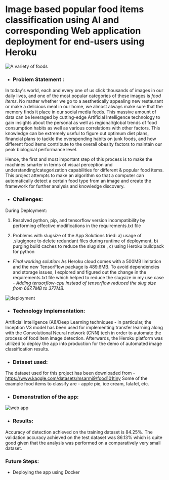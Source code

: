 # Image based popular food items classification using AI and corresponding Web application deployment for end-users using Heroku

![A variety of foods](https://github.com/SohamBera16/foodetecto-An-AI-based-Food-category-detection-app-using-Streamlit-and-Heroku-Cloud/blob/main/istockphoto-922783734-612x612.jpg)

 * ### Problem Statement : 
In today's world, each and every one of us click thousands of images in our daily lives, and one of the most popular categories of these images is *food items*. No matter whether we go to a aesthetically appealing new restaurant or make a delicious meal in our home, we almost always make sure that the memory finds it place in our social media feeds. This massive amount of data can be leveraged by cutting-edge Artificial Intelligence technology to gain insights about the personal as well as regional/global trends of food consumption habits as well as various correlations with other factors. This knowledge can be extremely useful to figure out optimum diet plans, financial plans to tackle the overspending habits on junk foods, and how different food items contribute to the overall obesity factors to maintain our peak biological performance level.

Hence, the first and most important step of this process is to make the machines smarter in terms of visual perception and understanding/categorization capabilities for different & popular food items. This project attempts to make an algorithm so that a computer can automatically detect a certain food type from an image and create the framework for further analysis and knowledge discovery.

 * ### Challenges: 
 
 During Deployment: 
 1) Resolved python, pip, and tensorflow version incompatibility by performing effective modifications in the requirements.txt file 
 
 2) Problems with slugsize of the App 
 Solutions tried: a) usage of .slugignore to delete redundant files during runtime of deployment, b) purging build caches to reduce the slug size , c) using Heroku buildpack for python
 
 - *Final working solution*:  As Heroku cloud comes with a 500MB limitation and the new TensorFlow package is 489.6MB. To avoid dependencies and storage issues, I explored and figured out the change in the requirements.txt file which helped to reduce the slugsize in my use case - *Adding tensorflow-cpu instead of tensorflow reduced the slug size from 667.7MB to 377MB.*
 

 ![deployment](https://github.com/SohamBera16/foodetecto-An-AI-based-Food-category-detection-app-using-Streamlit-and-Heroku-Cloud/blob/main/app%20deployed.png)
 
 * ### Technology Implementation: 
Artificial Intelligence (AI)/Deep Learning techniques - in particular, the Inception V3 model has been used for implementing transfer learning along with the    Convolutional Neural network (CNN) tech in order to automate the process of food item image detection. Afterwards, the Heroku platform was utilized to deploy the app into production for the demo of automated image classification results. 
    
 * ### Dataset used: 
 The dataset used for this project has been downloaded from - https://www.kaggle.com/datasets/msarmi9/food101tiny
 Some of the example food items to classify are - apple pie, ice cream, falafel, etc. 
 
 * ### Demonstration of the app:
 
 ![web app](https://github.com/SohamBera16/foodetecto-An-AI-based-Food-category-detection-app-using-Streamlit-and-Heroku-Cloud/blob/main/streamlit%20web%20app%20deployment%20screenshot.png)
    
 * ### Results: 
 Accuracy of detection achieved on the training dataset is 84.25%. 
 The validation accuracy achieved on the test dataset was 86.13% which is quite good given that the analysis was performed on a comparatively very small dataset. 

### Future Steps:
- Deploying the app using Docker
